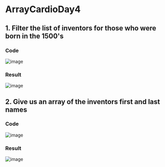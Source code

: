 # ArrayCardioDay4

##  1. Filter the list of inventors for those who were born in the 1500's
### Code
![image](https://user-images.githubusercontent.com/86593756/179389015-c1d6bf9e-5651-4c85-8474-ce0bec001cd1.png)

### Result
![image](https://user-images.githubusercontent.com/86593756/179389066-28214a5e-028e-4d3b-83d7-cf0a5cf1f41d.png)

## 2. Give us an array of the inventors first and last names

### Code
![image](https://user-images.githubusercontent.com/86593756/179389196-001235b5-2ae3-4af5-a0ce-83eba6928733.png)

### Result
![image](https://user-images.githubusercontent.com/86593756/179389257-047e1a70-73d2-4548-b721-e381bfbce052.png)
